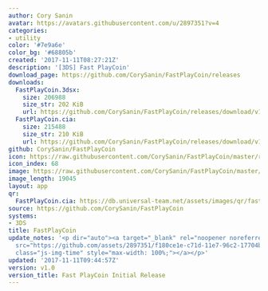 ```yaml
---
author: Cory Sanin
avatar: https://avatars.githubusercontent.com/u/2897351?v=4
categories:
- utility
color: '#7e9a6e'
color_bg: '#68805b'
created: '2017-11-11T08:27:21Z'
description: '[3DS] Fast PlayCoin'
download_page: https://github.com/CorySanin/FastPlayCoin/releases
downloads:
  FastPlayCoin.3dsx:
    size: 206988
    size_str: 202 KiB
    url: https://github.com/CorySanin/FastPlayCoin/releases/download/v1.0/FastPlayCoin.3dsx
  FastPlayCoin.cia:
    size: 215488
    size_str: 210 KiB
    url: https://github.com/CorySanin/FastPlayCoin/releases/download/v1.0/FastPlayCoin.cia
github: CorySanin/FastPlayCoin
icon: https://raw.githubusercontent.com/CorySanin/FastPlayCoin/master/resource/icon.png
icon_index: 68
image: https://raw.githubusercontent.com/CorySanin/FastPlayCoin/master/resource/banner.png
image_length: 19045
layout: app
qr:
  FastPlayCoin.cia: https://db.universal-team.net/assets/images/qr/fastplaycoin-cia.png
source: https://github.com/CorySanin/FastPlayCoin
systems:
- 3DS
title: FastPlayCoin
update_notes: '<p dir="auto"><a target="_blank" rel="noopener noreferrer" href="https://github.com/assets/2897351/f180ce1e-c71d-11e7-96c2-17704b192dfc"><img
  src="https://github.com/assets/2897351/f180ce1e-c71d-11e7-96c2-17704b192dfc" alt="qr"
  class="js-img-time" style="max-width: 100%;"></a></p>'
updated: '2017-11-11T09:44:57Z'
version: v1.0
version_title: Fast PlayCoin Initial Release
---
```

